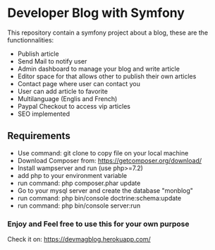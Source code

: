 # Developer Blog with Symfony
This repository contain a symfony project about a blog,
these are the functionnalities:
- Publish article
- Send Mail to notify user
- Admin dashboard to manage your blog and write article
- Editor space for that allows other to publish their own articles
- Contact page where user can contact you
- User can add article to favorite
- Multilanguage (Englis and French)
- Paypal Checkout to access vip articles
- SEO implemented
## Requirements
- Use command: git clone to copy file on your local machine
- Download Composer from: https://getcomposer.org/download/
- Install wampserver and run (use php>=7.2)
- add php to your environment variable
- run command: php composer.phar update
- Go to your mysql server and create the database "monblog"
- run command: php bin/console doctrine:schema:update
- run command: php bin/console server:run

### Enjoy and Feel free to use this for your own purpose

Check it on: https://devmagblog.herokuapp.com/
